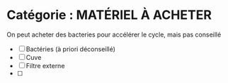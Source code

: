 # Catégorie : MATÉRIEL À ACHETER

On peut acheter des bacteries pour accélérer le cycle, mais pas conseillé
- [ ] Bactéries (à priori déconseillé)
- [ ] Cuve
- [ ] Filtre externe
- [ ]